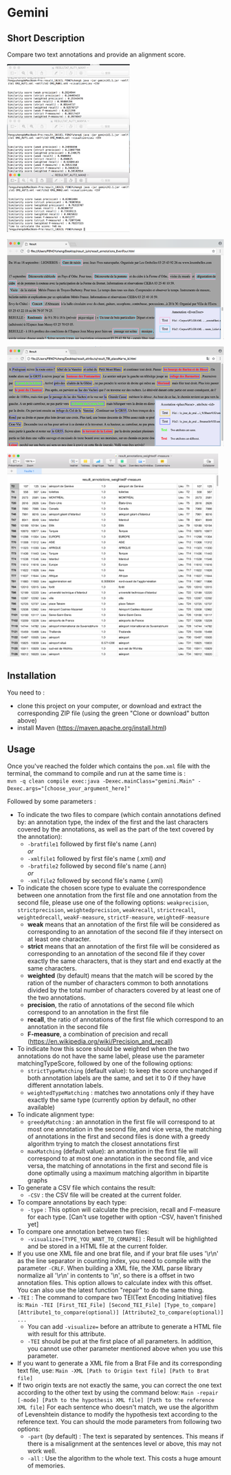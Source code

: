 # Gemini

## Short Description

Compare two text annotations and provide an alignment score.

<img src="https://github.com/fyh828/gemini/blob/master/demo/RESULTAT_GLOB.png" width="285" height="390"></br>

<img src="https://github.com/fyh828/gemini/blob/master/demo/vis1.png" width="537" height="232"></br>

<img src="https://github.com/fyh828/gemini/blob/master/demo/vis2.png" width="537" height="232"></br>

<img src="https://github.com/fyh828/gemini/blob/master/demo/csv1.png" width="491" height="472">


## Installation

You need to :  
* clone this project on your computer, or download and extract the corresponding ZIP file (using the green "Clone or download" button above)
* install Maven (https://maven.apache.org/install.html)

## Usage

Once you've reached the folder which contains the `pom.xml` file with the terminal, the command to compile and run at the same time is :  
`mvn -q clean compile exec:java -Dexec.mainClass="gemini.Main" -Dexec.args="[choose_your_argument_here]"`
  
Followed by some parameters :  
* To indicate the two files to compare (which contain annotations defined by: an annotation type, the index of the first and the last characters covered by the annotations, as well as the part of the text covered by the annotation):
   * `-bratfile1` followed by first file's name (.ann)  
   *or*
   * `-xmlfile1` followed by first file's name (.xml) 
   *and*
   * `-bratfile2` followed by second file's name (.ann)  
   *or*
   * `-xmlfile2` followed by second file's name (.xml) 
* To indicate the chosen score type to evaluate the correspondence between one annotation from the first file and one annotation from the second file, please use one of the following options: `weakprecision`, `strictprecision`, `weightedprecision`, `weakrecall`, `strictrecall`, `weightedrecall`, `weakF-measure`, `strictF-measure`, `weightedF-measure`
   * __weak__ means that an annotation of the first file will be considered as corresponding to an annotation of the second file if they intersect on at least one character.
   * __strict__ means that an annotation of the first file will be considered as corresponding to an annotation of the second file if they cover exactly the same characters, that is they start and end exactly at the same characters.
   * __weighted__ (by default) means that the match will be scored by the ration of the number of characters common to both annotations divided by the total number of characters covered by at least one of the two annotations.
   * __precision__, the ratio of annotations of the second file which correspond to an annotation in the first file
   * __recall__, the ratio of annotations of the first file which correspond to an annotation in the second file
   * __F-measure__, a combination of precision and recall (https://en.wikipedia.org/wiki/Precision_and_recall)
* To indicate how this score should be weighted when the two annotations do not have the same label, please use the parameter matchingTypeScore, followed by one of the following options:
   * `strictTypeMatching` (default value): to keep the score unchanged if both annotation labels are the same, and set it to 0 if they have different annotation labels.
   * `weightedTypeMatching` : matches two annotations only if they have exactly the same type (currently option by default, no other available)
* To indicate alignment type:
   * `greedyMatching` : an annotation in the first file will correspond to at most one annotation in the second file, and vice versa, the matching of annotations in the first and second files is done with a greedy algorithm trying to match the closest annotations first
   * `maxMatching` (default value): an annotation in the first file will correspond to at most one annotation in the second file, and vice versa, the matching of annotations in the first and second file is done optimally using a maximum matching algorithm in bipartite graphs
* To generate a CSV file which contains the result:  
   * `-CSV` : the CSV file will be created at the current folder.
* To compare annotations by each type:  
   * `-type` : This option will calculate the precision, recall and F-measure for each type. [Can't use together with option -CSV, haven't finished yet]
* To compare one annotation between two files:  
   * `-visualize=[TYPE_YOU_WANT_TO_COMAPRE]` : Result will be highlighted and be stored in a HTML file at the current folder.
* If you use one XML file and one brat file, and if your brat file uses '\r\n' as the line separator in counting index, you need to compile with the parameter `-CRLF`. When building a XML file, the XML parse library normalize all '\r\n' in contents to '\n', so there is a offset in two annotation files. This option allows to calculate index with this offset. You can also use the latest function "repair" to do the same thing.
* `-TEI` : The command to compare two TEI(Text Encoding Initiative) files is:
   `Main -TEI [First_TEI_File] [Second_TEI_File] [Type_to_compare] [Attribute1_to_compare(optional)] [Attribute2_to_compare(optional)] ...`  
   * You can add `-visualize=` before an attribute to generate a HTML file with result for this attribute.
   * `-TEI` should be put at the first place of all parameters. In addition, you cannot use other parameter mentioned above when you use this parameter.
* If you want to generate a XML file from a Brat File and its corresponding text file, use:
   `Main -XML [Path to Origin text file] [Path to Brat file]`
* If two origin texts are not exactly the same, you can correct the one text according to the other text by using the command below:
   `Main -repair [-mode] [Path to the hypothesis XML file] [Path to the reference XML file]`
   For each sentence who doesn't match, we use the algorithm of Levenshtein distance to modify the hypothesis text according to the reference text. 
   You can should the mode parameters from following two options:
   * `-part` (by default) : The text is separated by sentences. This means if there is a misalignment at the sentences level or above, this may not work well.
   * `-all` : Use the algorithm to the whole text. This costs a huge amount of memories.